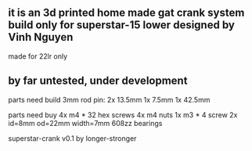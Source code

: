 ## it is an 3d printed home made gat crank system build only for superstar-15 lower designed by Vinh Nguyen
made for 22lr only
## by far untested, under development


parts need build
3mm rod pin:
2x 13.5mm
1x 7.5mm
1x 42.5mm

parts need buy
4x m4 * 32 hex screws 
4x m4 nuts
1x m3 * 4 screw
2x id=8mm od=22mm width=7mm 608zz bearings

superstar-crank v0.1 by longer-stronger